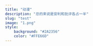 ```yaml
---
title: "动漫"
description: "总的来说是安利和批评各占一半"
slug: "test"
image: "1.png"
style:
    background: "#2A2356"
    color: "#FFE66D"
---
```

